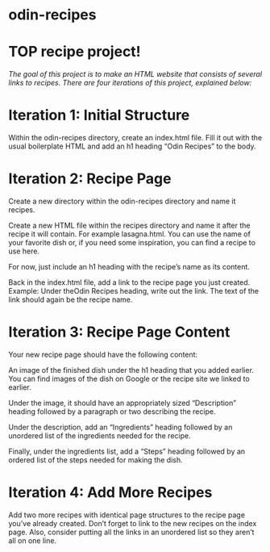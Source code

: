 # odin-recipes
<h1>TOP recipe project!</h1>
<em>The goal of this project is to make an HTML website that consists of several links to recipes.
There are four iterations of this project, explained below:</em>

<h1>Iteration 1: Initial Structure</h1>
Within the odin-recipes directory, create an index.html file.
Fill it out with the usual boilerplate HTML and add an h1 heading “Odin Recipes” to the body.

<h1>Iteration 2: Recipe Page</h1>
Create a new directory within the odin-recipes directory and name it recipes.

Create a new HTML file within the recipes directory and name it after the recipe it will contain. For example lasagna.html. You can use the name of your favorite dish or, if you need some inspiration, you can find a recipe to use here.

For now, just include an h1 heading with the recipe’s name as its content.

Back in the index.html file, add a link to the recipe page you just created. Example: Under theOdin Recipes heading, write out the link. The text of the link should again be the recipe name.

<h1> Iteration 3: Recipe Page Content </h1>
Your new recipe page should have the following content:

An image of the finished dish under the h1 heading that you added earlier. You can find images of the dish on Google or the recipe site we linked to earlier.

Under the image, it should have an appropriately sized “Description” heading followed by a paragraph or two describing the recipe.

Under the description, add an “Ingredients” heading followed by an unordered list of the ingredients needed for the recipe.

Finally, under the ingredients list, add a “Steps” heading followed by an ordered list of the steps needed for making the dish.

<h1>Iteration 4: Add More Recipes</h1>
Add two more recipes with identical page structures to the recipe page you’ve already created.
Don’t forget to link to the new recipes on the index page. Also, consider putting all the links in an unordered list so they aren’t all on one line.